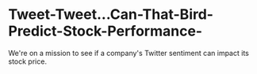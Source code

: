 # Tweet-Tweet...Can-That-Bird-Predict-Stock-Performance-
We're on a mission to see if a company's Twitter sentiment can impact its stock price.
